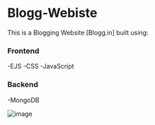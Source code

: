 # Blogg-Webiste

This is a Blogging Website [Blogg.in] built using:

### Frontend
-EJS
-CSS
-JavaScript


### Backend
-MongoDB

![image](https://user-images.githubusercontent.com/89573580/162400459-c94369a4-5644-4c8a-9345-95fa32180162.png)
